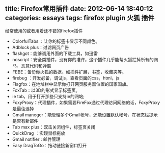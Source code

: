 title: Firefox常用插件
date: 2012-06-14 18:40:12
categories: essays
tags: firefox  plugin  火狐 插件
---
经常使用的或者用着还不错的firefox插件

* ColorfulTabs ：让你的标签卡显示不同颜色。
* Adblock plus：过滤网页广告
* flashgot：能够调用外面的下载工具，如迅雷
* noscript：安全类插件，没有你的准许，这个插件几乎能帮火狐拦掉所有的网马、恶意代码和弹窗
* FEBE：备份你火狐的数据。如插件扩展，书签，收藏夹等。
* firebug  ：开发必备，调试js，查看页面的css，html，js
* Flagfox：在地址栏中显示你打开网页服务器位置的国家国旗。
* FoxTab：以3D的形式显示标签页。
* ie tab，用于打开那些只支持ie的网站;
* FoxyProxy：代理插件，如果需要FireFox通过代理访问网络的话，FoxyProxy是最佳选择
* Gmail maneger：能管理多个Gmail帐号，还能设置默认帐号，在状态栏提示是否有新邮件
* Tab max plus：双击关闭组件，标签页关闭
* QuickDrag ：实现鼠标拖放
* Gmail notifier : 邮件管理
* Easy DragToGo：拖动链接新窗口打开